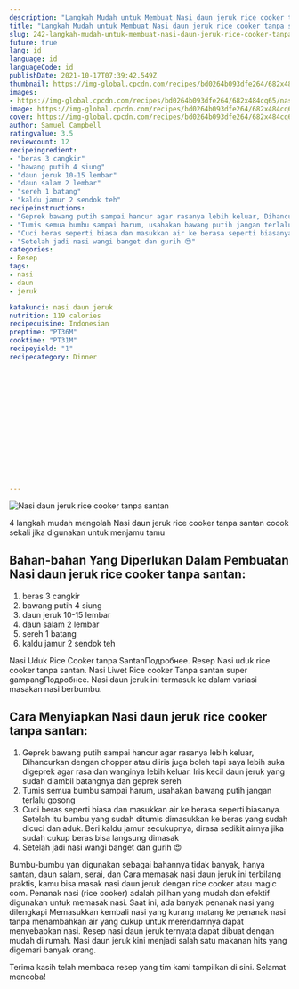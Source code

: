 ```yaml
---
description: "Langkah Mudah untuk Membuat Nasi daun jeruk rice cooker tanpa santan, Menggugah Selera"
title: "Langkah Mudah untuk Membuat Nasi daun jeruk rice cooker tanpa santan, Menggugah Selera"
slug: 242-langkah-mudah-untuk-membuat-nasi-daun-jeruk-rice-cooker-tanpa-santan-menggugah-selera
future: true
lang: id
language: id
languageCode: id
publishDate: 2021-10-17T07:39:42.549Z 
thumbnail: https://img-global.cpcdn.com/recipes/bd0264b093dfe264/682x484cq65/nasi-daun-jeruk-rice-cooker-tanpa-santan-foto-resep-utama.png
images:
- https://img-global.cpcdn.com/recipes/bd0264b093dfe264/682x484cq65/nasi-daun-jeruk-rice-cooker-tanpa-santan-foto-resep-utama.png
image: https://img-global.cpcdn.com/recipes/bd0264b093dfe264/682x484cq65/nasi-daun-jeruk-rice-cooker-tanpa-santan-foto-resep-utama.png
cover: https://img-global.cpcdn.com/recipes/bd0264b093dfe264/682x484cq65/nasi-daun-jeruk-rice-cooker-tanpa-santan-foto-resep-utama.png
author: Samuel Campbell
ratingvalue: 3.5
reviewcount: 12
recipeingredient:
- "beras 3 cangkir"
- "bawang putih 4 siung"
- "daun jeruk 10-15 lembar"
- "daun salam 2 lembar"
- "sereh 1 batang"
- "kaldu jamur 2 sendok teh"
recipeinstructions:
- "Geprek bawang putih sampai hancur agar rasanya lebih keluar, Dihancurkan dengan chopper atau diiris juga boleh tapi saya lebih suka digeprek agar rasa dan wanginya lebih keluar. Iris kecil daun jeruk yang sudah diambil batangnya dan geprek sereh"
- "Tumis semua bumbu sampai harum, usahakan bawang putih jangan terlalu gosong"
- "Cuci beras seperti biasa dan masukkan air ke berasa seperti biasanya. Setelah itu bumbu yang sudah ditumis dimasukkan ke beras yang sudah dicuci dan aduk. Beri kaldu jamur secukupnya, dirasa sedikit airnya jika sudah cukup beras bisa langsung dimasak"
- "Setelah jadi nasi wangi banget dan gurih 😍"
categories:
- Resep
tags:
- nasi
- daun
- jeruk

katakunci: nasi daun jeruk 
nutrition: 119 calories
recipecuisine: Indonesian
preptime: "PT36M"
cooktime: "PT31M"
recipeyield: "1"
recipecategory: Dinner


     
    
    
    
    
    
    
    
    
    
    
      
    
---
```



![Nasi daun jeruk rice cooker tanpa santan](https://img-global.cpcdn.com/recipes/bd0264b093dfe264/682x484cq65/nasi-daun-jeruk-rice-cooker-tanpa-santan-foto-resep-utama.png)

4 langkah mudah mengolah  Nasi daun jeruk rice cooker tanpa santan cocok sekali jika digunakan untuk menjamu tamu

<!--inarticleads1-->

## Bahan-bahan Yang Diperlukan Dalam Pembuatan Nasi daun jeruk rice cooker tanpa santan:

1. beras 3 cangkir
1. bawang putih 4 siung
1. daun jeruk 10-15 lembar
1. daun salam 2 lembar
1. sereh 1 batang
1. kaldu jamur 2 sendok teh

Nasi Uduk Rice Cooker tanpa SantanПодробнее. Resep Nasi uduk rice cooker tanpa santan. Nasi Liwet Rice cooker Tanpa santan super gampangПодробнее. Nasi daun jeruk ini termasuk ke dalam variasi masakan nasi berbumbu. 

<!--inarticleads2-->

## Cara Menyiapkan Nasi daun jeruk rice cooker tanpa santan:

1. Geprek bawang putih sampai hancur agar rasanya lebih keluar, Dihancurkan dengan chopper atau diiris juga boleh tapi saya lebih suka digeprek agar rasa dan wanginya lebih keluar. Iris kecil daun jeruk yang sudah diambil batangnya dan geprek sereh
1. Tumis semua bumbu sampai harum, usahakan bawang putih jangan terlalu gosong
1. Cuci beras seperti biasa dan masukkan air ke berasa seperti biasanya. Setelah itu bumbu yang sudah ditumis dimasukkan ke beras yang sudah dicuci dan aduk. Beri kaldu jamur secukupnya, dirasa sedikit airnya jika sudah cukup beras bisa langsung dimasak
1. Setelah jadi nasi wangi banget dan gurih 😍


Bumbu-bumbu yan digunakan sebagai bahannya tidak banyak, hanya santan, daun salam, serai, dan Cara memasak nasi daun jeruk ini terbilang praktis, kamu bisa masak nasi daun jeruk dengan rice cooker atau magic com. Penanak nasi (rice cooker) adalah pilihan yang mudah dan efektif digunakan untuk memasak nasi. Saat ini, ada banyak penanak nasi yang dilengkapi Memasukkan kembali nasi yang kurang matang ke penanak nasi tanpa menambahkan air yang cukup untuk merendamnya dapat menyebabkan nasi. Resep nasi daun jeruk ternyata dapat dibuat dengan mudah di rumah. Nasi daun jeruk kini menjadi salah satu makanan hits yang digemari banyak orang. 

Terima kasih telah membaca resep yang tim kami tampilkan di sini. Selamat mencoba!

